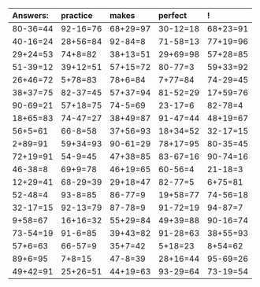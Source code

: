 | Answers: | practice | makes | perfect | ! |
| :--- | :--- | :--- | :--- | :--- |
| 80-36=44 | 92-16=76 | 68+29=97 | 30-12=18 | 68+23=91 | 
| 40-16=24 | 28+56=84 | 92-84=8 | 71-58=13 | 77+19=96 | 
| 29+24=53 | 74+8=82 | 38+13=51 | 29+69=98 | 57+28=85 | 
| 51-39=12 | 39+12=51 | 57+15=72 | 80-77=3 | 59+33=92 | 
| 26+46=72 | 5+78=83 | 78+6=84 | 7+77=84 | 74-29=45 | 
| 38+37=75 | 82-37=45 | 57+37=94 | 81-52=29 | 17+59=76 | 
| 90-69=21 | 57+18=75 | 74-5=69 | 23-17=6 | 82-78=4 | 
| 18+65=83 | 74-47=27 | 38+49=87 | 91-47=44 | 48+19=67 | 
| 56+5=61 | 66-8=58 | 37+56=93 | 18+34=52 | 32-17=15 | 
| 2+89=91 | 59+34=93 | 90-61=29 | 78+17=95 | 80-35=45 | 
| 72+19=91 | 54-9=45 | 47+38=85 | 83-67=16 | 90-74=16 | 
| 46-38=8 | 69+9=78 | 46+19=65 | 60-56=4 | 21-18=3 | 
| 12+29=41 | 68-29=39 | 29+18=47 | 82-77=5 | 6+75=81 | 
| 52-48=4 | 93-8=85 | 86-77=9 | 19+58=77 | 74-56=18 | 
| 32-17=15 | 92-13=79 | 87-78=9 | 91-72=19 | 94-87=7 | 
| 9+58=67 | 16+16=32 | 55+29=84 | 49+39=88 | 90-16=74 | 
| 73-54=19 | 91-6=85 | 39+43=82 | 91-28=63 | 38+55=93 | 
| 57+6=63 | 66-57=9 | 35+7=42 | 5+18=23 | 8+54=62 | 
| 89+6=95 | 7+8=15 | 47-8=39 | 28+16=44 | 95-69=26 | 
| 49+42=91 | 25+26=51 | 44+19=63 | 93-29=64 | 73-19=54 | 

